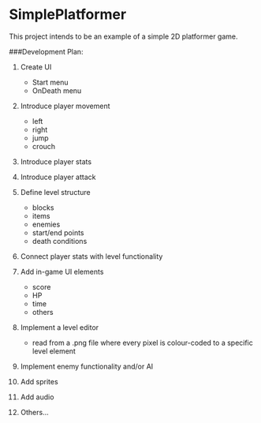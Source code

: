 # SimplePlatformer

This project intends to be an example of a simple 2D platformer game.

###Development Plan:
1. Create UI
   - Start menu
   - OnDeath menu

2. Introduce player movement
   - left
   - right
   - jump
   - crouch

3. Introduce player stats

4. Introduce player attack

5. Define level structure
   - blocks
   - items
   - enemies
   - start/end points
   - death conditions
   
6. Connect player stats with level functionality

7. Add in-game UI elements
   - score
   - HP
   - time
   - others

8. Implement a level editor
   - read from a .png file where every pixel is colour-coded to a specific level element

9. Implement enemy functionality and/or AI

10. Add sprites

11. Add audio

12. Others...